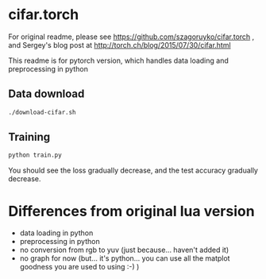 # cifar.torch

For original readme, please see https://github.com/szagoruyko/cifar.torch , and Sergey's blog post at http://torch.ch/blog/2015/07/30/cifar.html

This readme is for pytorch version, which handles data loading and preprocessing in python

## Data download

```bash
./download-cifar.sh
```

## Training

```bash
python train.py
```

You should see the loss gradually decrease, and the test accuracy gradually decrease.

# Differences from original lua version

- data loading in python
- preprocessing in python
- no conversion from rgb to yuv (just because... haven't added it)
- no graph for now (but... it's python... you can use all the matplot goodness you are used to using :-) )

